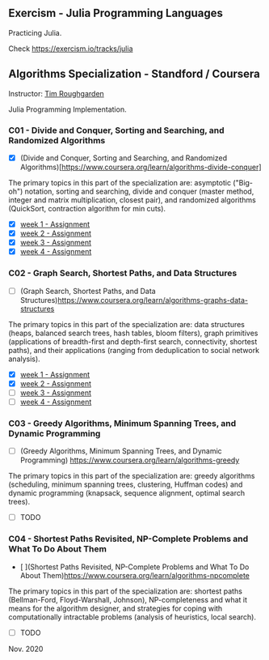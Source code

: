 ## Exercism - Julia Programming Languages

Practicing Julia.

Check https://exercism.io/tracks/julia



## Algorithms Specialization - Standford / Coursera
Instructor: [Tim Roughgarden](https://www.coursera.org/instructor/~768)  

Julia Programming Implementation.

### C01 - Divide and Conquer, Sorting and Searching, and Randomized Algorithms
 - [X] (Divide and Conquer, Sorting and Searching, and Randomized Algorithms)[https://www.coursera.org/learn/algorithms-divide-conquer]

The primary topics in this part of the specialization are: asymptotic ("Big-oh") notation, sorting and searching, divide and conquer (master method, integer and matrix multiplication, closest pair), and randomized algorithms (QuickSort, contraction algorithm for min cuts).

 - [X] [week 1 - Assignment](https://github.com/pascal-p/julia-exercism/blob/master/Algo/01-karatsuba-int-mult/README.md)  
 - [X] [week 2 - Assignment](https://github.com/pascal-p/julia-exercism/blob/master/Algo/02-counting-inversions/README.md)  
 - [X] [week 3 - Assignment](https://github.com/pascal-p/julia-exercism/blob/master/Algo/03-quick-sort/README.md)  
 - [X] [week 4 - Assignment](https://github.com/pascal-p/julia-exercism/blob/master/Algo/04-selection/README.md)  

### C02 - Graph Search, Shortest Paths, and Data Structures
 - [ ] (Graph Search, Shortest Paths, and Data Structures)https://www.coursera.org/learn/algorithms-graphs-data-structures

The primary topics in this part of the specialization are: data structures (heaps, balanced search trees, hash tables, bloom filters), graph primitives (applications of breadth-first and depth-first search, connectivity, shortest paths), and their applications (ranging from deduplication to social network analysis).
    
 - [X] [week 1 - Assignment](https://github.com/pascal-p/julia-exercism/blob/master/Algo/06-digraph-scc/README.md)
 - [X] [week 2 - Assignment](https://github.com/pascal-p/julia-exercism/blob/master/Algo/07-dijkstra-sp/README.md)
 - [ ] [week 3 - Assignment]()
 - [ ] [week 4 - Assignment]()

### C03 - Greedy Algorithms, Minimum Spanning Trees, and Dynamic Programming
 - [ ] (Greedy Algorithms, Minimum Spanning Trees, and Dynamic Programming) https://www.coursera.org/learn/algorithms-greedy

The primary topics in this part of the specialization are: greedy algorithms (scheduling, minimum spanning trees, clustering, Huffman codes) and dynamic programming (knapsack, sequence alignment, optimal search trees).

  - [ ] TODO

### C04 - Shortest Paths Revisited, NP-Complete Problems and What To Do About Them
 - [ ](Shortest Paths Revisited, NP-Complete Problems and What To Do About Them)https://www.coursera.org/learn/algorithms-npcomplete

The primary topics in this part of the specialization are: shortest paths (Bellman-Ford, Floyd-Warshall, Johnson), NP-completeness and what it means for the algorithm designer, and strategies for coping with computationally intractable problems (analysis of heuristics, local search).

  - [ ] TODO
    

Nov. 2020
